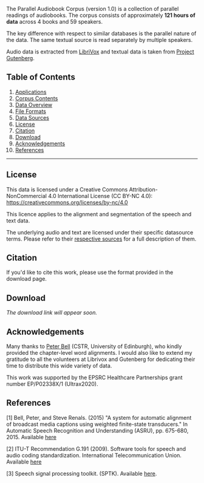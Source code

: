 The Parallel Audiobook Corpus (version 1.0) is a collection of parallel readings of audiobooks. The corpus consists of approximately **121 hours of data** across 4 books and 59 speakers.

The key difference with respect to similar databases is the parallel nature of the data. The same textual source is read separately by multiple speakers.

Audio data is extracted from [LibriVox](https://librivox.org) and textual data is taken from [Project Gutenberg](https://www.gutenberg.org).

## Table of Contents

1. [Applications](doc/applications.md)
2. [Corpus Contents](doc/contents.md)
3. [Data Overview](doc/data-overview.md)
4. [File Formats](doc/file-formats.md)
5. [Data Sources](doc/data-sources.md)
6. [License](#license)
7. [Citation](#citation)
8. [Download](doc/download.md)
9. [Acknowledgements](#acknowledgements)
10. [References](#references)

------

## License

This data is licensed under a Creative Commons Attribution-NonCommercial 4.0 International License (CC BY-NC 4.0):  https://creativecommons.org/licenses/by-nc/4.0

This licence applies to the alignment and segmentation of the speech and text data.

The underlying audio and text are licensed under their specific datasource terms. Please refer to their [respective sources](docs/data-sources.md) for a full description of them.



## Citation

If you'd like to cite this work, please use the format provided in the download page.



## Download

*The download link will appear soon.*



## Acknowledgements

Many thanks to [Peter Bell](http://homepages.inf.ed.ac.uk/pbell1/) (CSTR, University of Edinburgh), who kindly provided the chapter-level word alignments. I would also like to extend my gratitude to all the volunteers at Librivox and Gutenberg for dedicating their time to distribute this wide variety of data.

This work was supported by the EPSRC Healthcare Partnerships grant number EP/P02338X/1 (Ultrax2020).



## References

[1] Bell, Peter, and Steve Renals. (2015) "A system for automatic alignment of broadcast media captions using weighted finite-state transducers." In Automatic Speech Recognition and Understanding (ASRU), pp. 675-680, 2015. Available [here](http://www.cstr.ed.ac.uk/downloads/publications/2015/bell15_alignment.pdf)

[2] ITU-T Recommendation G.191 (2009). Software tools for speech and audio coding standardization. International Telecommunication Union. Available [here](https://www.itu.int/rec/T-REC-G.191/en)

[3] Speech signal processing toolkit. (SPTK). Available [here](http://sp-tk.sourceforge.net).